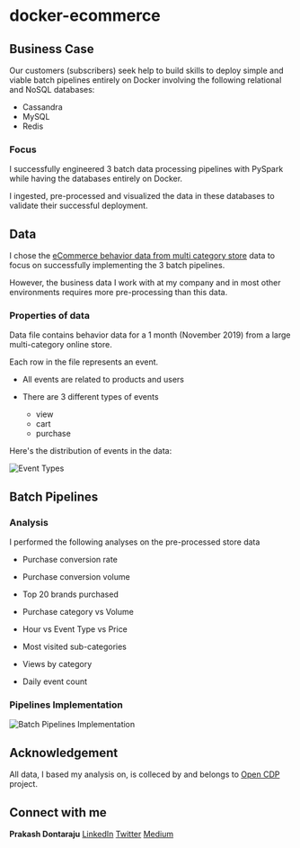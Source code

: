 # docker-ecommerce

## Business Case

Our customers (subscribers) seek help to build skills to deploy simple and viable batch pipelines entirely on Docker involving the following relational and NoSQL databases:
* Cassandra
* MySQL
* Redis
 
### Focus

I successfully engineered 3 batch data processing pipelines with PySpark while having the databases entirely on Docker.

I ingested, pre-processed and visualized the data in these databases to validate their successful deployment.

## Data

I chose the [eCommerce behavior data from multi category store](https://www.kaggle.com/mkechinov/ecommerce-behavior-data-from-multi-category-store) data to focus on successfully implementing the 3 batch pipelines.

However, the business data I work with at my company and in most other environments requires more pre-processing than this data.

### Properties of data

 Data file contains behavior data for a 1 month (November 2019) from a large multi-category online store.
 
 Each row in the file represents an event.

* All events are related to products and users

* There are 3 different types of events
    * view
    * cart
    * purchase

Here's the distribution of events in the data:

![Event Types](https://github.com/prakashdontaraju/docker-ecommerce/blob/main/data/event_types.PNG)

## Batch Pipelines 

### Analysis

I performed the following analyses on the pre-processed store data

* Purchase conversion rate

* Purchase conversion volume

* Top 20 brands purchased

* Purchase category vs Volume

* Hour vs Event Type vs Price

* Most visited sub-categories

* Views by category

* Daily event count


### Pipelines Implementation

![Batch Pipelines Implementation](https://github.com/prakashdontaraju/docker-ecommerce/blob/main/docker_pipeline.PNG)

## Acknowledgement

All data, I based my analysis on, is colleced by and belongs to [Open CDP](https://rees46.com/en/open-cdp) project.

## Connect with me
**Prakash Dontaraju** [LinkedIn](https://www.linkedin.com/in/prakashdontaraju) [Twitter](https://twitter.com/WittyGrit) [Medium](https://medium.com/@wittygrit)
